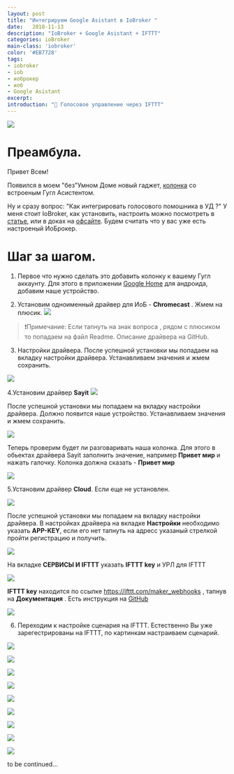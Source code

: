 ```yaml
---
layout: post
title: "Интегрируем Google Asistant в IoBroker "
date:   2018-11-13
description: "IoBroker + Google Asistant + IFTTT"
categories: ioBroker
main-class: 'iobroker'
color: '#EB7728'
tags:
- iobroker
- iob
- иоброкер
- иоб
- Google Asistant 
excerpt:
introduction: "🎤 Голосовое управление через IFTTT"
---
```

![][4]
# Преамбула.
Привет Всем!

Появился в моем "без"Умном Доме новый гаджет, [колонка][8] со встроеным Гугл Асистентом.

Ну и сразу вопрос: "Как интегрировать голосового помошника в УД ?"
У меня стоит IoBroker, как установить, настроить можно посмотреть в [статье][1], или в доках на [офсайте][2].
Будем считать что у вас уже есть настроеный ИоБрокер.

# Шаг за шагом.

1. Первое что нужно сделать это добавить колонку к вашему Гугл аккаунту.
   Для этого в приложении [Google Home][3] для андроида, добавим наше устройство.
   
2. Установим одноименный драйвер для ИоБ - **Chromecast** .
Жмем на плюсик.
 ![][5]
 > ❗️Примечание: Если тапнуть на знак вопроса , рядом с плюсиком то попадаем на файл Readme. Описание драйвера на GitHub.
 
3. Настройки драйвера.
После успешной установки мы попадаем на вкладку настройки драйвера.
Устанавливаем значения и жмем сохранить.

 ![][13]
 
4.Установим драйвер **Sayit**
 ![][6]

После успешной установки мы попадаем на вкладку настройки драйвера.
Должно появится наше устройство. Устанавливаем значения и жмем сохранить. 

 ![][9]

Теперь проверим будет ли разговаривать наша колонка. Для этого в обьектах драйвера Sayit заполнить значение,
например **Привет мир** и нажать галочку. Колонка должна сказать - **Привет мир**

![][14]

5.Установим драйвер **Cloud**. Если еще не установлен.

 ![][7]
 
После успешной установки мы попадаем на вкладку настройки драйвера.
В настройках драйвера на вкладке **Настройки** необходимо указать **APP-KEY**, если его нет тапнуть на адресс указаный стрелкой
пройти регистрацию и получить.

 ![][10]
 
На вкладке **СЕРВИСЫ И IFTTT**  указать **IFTTT key** и УРЛ для IFTTT


 ![][11]

**IFTTT key** находится по ссылке https://ifttt.com/maker_webhooks , тапнув на **Документация** .
Есть инструкция на [GitHub][15]

 ![][12]

6. Переходим к настройке сценария на  IFTTT. Естественно Вы уже зарегестрированы на IFTTT, по картинкам настраиваем сценарий.

![][16]

![][17]

![][18]

![][19]

![][20]

![][21]

![][22]

![][23]

![][24]





to be continued...

[1]: https://sprut.ai/client/article/274
[2]: http://www.iobroker.net/docu/?page_id=2630&lang=ru
[3]: https://play.google.com/store/apps/details?id=com.google.android.apps.chromecast.app
[4]: /assets/image/salam/zolo.png
[5]: /assets/image/salam/cast.png
[6]: /assets/image/salam/sayit.png
[7]: /assets/image/salam/cloud.png
[8]: https://zoloaudio.com/pages/mojo
[9]: /assets/image/salam/sayit_i.png
[10]: /assets/image/salam/cloud_i.png
[11]: /assets/image/salam/cloud_ifttt.png
[12]: /assets/image/salam/ifttt_wh.png
[13]: /assets/image/salam/chrom_i.png
[14]: /assets/image/salam/sayit_obj.png
[15]: https://github.com/ioBroker/ioBroker.cloud/blob/master/doc/ifttt.md
[16]: /assets/image/salam/ifttt_ap.png
[17]: /assets/image/salam/ifttt_this.png
[18]: /assets/image/salam/ifttt_as.png
[19]: /assets/image/salam/ifttt_tr.png
[20]: /assets/image/salam/ifttt_cpl.png
[21]: /assets/image/salam/ifttt_that.png
[22]: /assets/image/salam/ifttt_that_wh.png
[23]: /assets/image/salam/ifttt_wh_rq.png
[24]: /assets/image/salam/ifttt_wh_cpl.png










